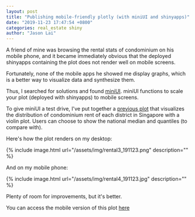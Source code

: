 ```yaml
---
layout: post
title: "Publishing mobile-friendly plotly (with miniUI and shinyapps)"
date: "2019-11-23 17:47:54 +0800"
categories: real_estate shiny
author: "Jason Lai"
---
```


A friend of mine was browsing the rental stats of condominium on his mobile phone, and it became immediately obvious that the deployed shinyapps containing the plot does not render well on mobile screens.  

Fortunately, none of the mobile apps he showed me display graphs, which is a better way to visualize data and synthesize them.  

Thus, I searched for solutions and found [miniUI](https://github.com/rstudio/miniUI).  miniUI functions to scale your plot (deployed with shinyapps) to mobile screens.  

To give miniUI a test drive, I've put together a [previous plot](https://jazzdaman8.wixsite.com/plot/rental-district) that visualizes the distribution of condominium rent of each district in Singapore with a violin plot.  Users can choose to show the national median and quantiles (to compare with).  

Here's how the plot renders on my desktop:  

{% include image.html url="/assets/img/rental3_191123.png" description="" %}  

And on my mobile phone:  

{% include image.html url="/assets/img/rental4_191123.jpg" description="" %}  

Plenty of room for improvements, but it's better.  

You can access the mobile version of this plot [here](https://plotproject.shinyapps.io/condo_mobile/)  
